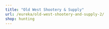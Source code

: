 ```yaml
---
title: "Old West Shootery & Supply"
url: /eureka/old-west-shootery-and-supply-2/
shop: hunting
---
```

